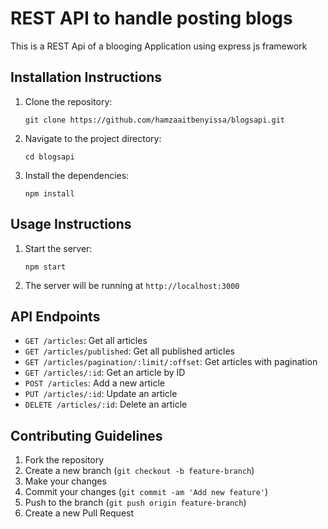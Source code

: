 # REST API to handle posting blogs

This is a REST Api of a blooging Application using express js framework

## Installation Instructions

1. Clone the repository:
   ```
   git clone https://github.com/hamzaaitbenyissa/blogsapi.git
   ```
2. Navigate to the project directory:
   ```
   cd blogsapi
   ```
3. Install the dependencies:
   ```
   npm install
   ```

## Usage Instructions

1. Start the server:
   ```
   npm start
   ```
2. The server will be running at `http://localhost:3000`

## API Endpoints

- `GET /articles`: Get all articles
- `GET /articles/published`: Get all published articles
- `GET /articles/pagination/:limit/:offset`: Get articles with pagination
- `GET /articles/:id`: Get an article by ID
- `POST /articles`: Add a new article
- `PUT /articles/:id`: Update an article
- `DELETE /articles/:id`: Delete an article

## Contributing Guidelines

1. Fork the repository
2. Create a new branch (`git checkout -b feature-branch`)
3. Make your changes
4. Commit your changes (`git commit -am 'Add new feature'`)
5. Push to the branch (`git push origin feature-branch`)
6. Create a new Pull Request
